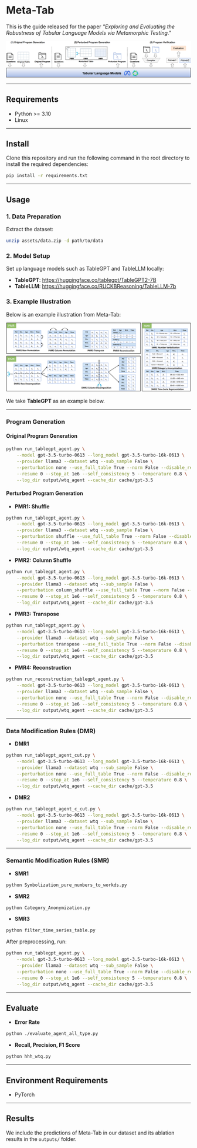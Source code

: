 # Meta-Tab

This is the guide released for the paper *"Exploring and Evaluating the Robustness of Tabular Language Models via Metamorphic Testing."*  

![Meta-Tab Illustration](METATAB1.png)

---

## Requirements

- Python >= 3.10  
- Linux  

---

## Install

Clone this repository and run the following command in the root directory to install the required dependencies:

```bash
pip install -r requirements.txt
```

---

## Usage

### 1. Data Preparation

Extract the dataset:

```bash
unzip assets/data.zip -d path/to/data
```

### 2. Model Setup

Set up language models such as TableGPT and TableLLM locally:

- **TableGPT**: https://huggingface.co/tablegpt/TableGPT2-7B  
- **TableLLM**: https://huggingface.co/RUCKBReasoning/TableLLM-7b  

### 3. Example Illustration

Below is an example illustration from Meta-Tab:  

![Meta-Tab Illustration](METATAB2.png)  

We take **TableGPT** as an example below.  

---

### Program Generation

#### Original Program Generation

```bash
python run_tablegpt_agent.py \
    --model gpt-3.5-turbo-0613 --long_model gpt-3.5-turbo-16k-0613 \
    --provider llama3 --dataset wtq --sub_sample False \
    --perturbation none --use_full_table True --norm False --disable_resort True --norm_cache True \
    --resume 0 --stop_at 1e6 --self_consistency 5 --temperature 0.8 \
    --log_dir output/wtq_agent --cache_dir cache/gpt-3.5
```

#### Perturbed Program Generation

- **PMR1: Shuffle**
```bash
python run_tablegpt_agent.py \
    --model gpt-3.5-turbo-0613 --long_model gpt-3.5-turbo-16k-0613 \
    --provider llama3 --dataset wtq --sub_sample False \
    --perturbation shuffle --use_full_table True --norm False --disable_resort True --norm_cache True \
    --resume 0 --stop_at 1e6 --self_consistency 5 --temperature 0.8 \
    --log_dir output/wtq_agent --cache_dir cache/gpt-3.5
```

- **PMR2: Column Shuffle**
```bash
python run_tablegpt_agent.py \
    --model gpt-3.5-turbo-0613 --long_model gpt-3.5-turbo-16k-0613 \
    --provider llama3 --dataset wtq --sub_sample False \
    --perturbation column_shuffle --use_full_table True --norm False --disable_resort True --norm_cache True \
    --resume 0 --stop_at 1e6 --self_consistency 5 --temperature 0.8 \
    --log_dir output/wtq_agent --cache_dir cache/gpt-3.5
```

- **PMR3: Transpose**
```bash
python run_tablegpt_agent.py \
    --model gpt-3.5-turbo-0613 --long_model gpt-3.5-turbo-16k-0613 \
    --provider llama3 --dataset wtq --sub_sample False \
    --perturbation transpose --use_full_table True --norm False --disable_resort True --norm_cache True \
    --resume 0 --stop_at 1e6 --self_consistency 5 --temperature 0.8 \
    --log_dir output/wtq_agent --cache_dir cache/gpt-3.5
```

- **PMR4: Reconstruction**
```bash
python run_reconstruction_tablegpt_agent.py \
    --model gpt-3.5-turbo-0613 --long_model gpt-3.5-turbo-16k-0613 \
    --provider llama3 --dataset wtq --sub_sample False \
    --perturbation none --use_full_table True --norm False --disable_resort True --norm_cache True \
    --resume 0 --stop_at 1e6 --self_consistency 5 --temperature 0.8 \
    --log_dir output/wtq_agent --cache_dir cache/gpt-3.5
```

---

### Data Modification Rules (DMR)

- **DMR1**
```bash
python run_tablegpt_agent_cut.py \
    --model gpt-3.5-turbo-0613 --long_model gpt-3.5-turbo-16k-0613 \
    --provider llama3 --dataset wtq --sub_sample False \
    --perturbation none --use_full_table True --norm False --disable_resort True --norm_cache True \
    --resume 0 --stop_at 1e6 --self_consistency 5 --temperature 0.8 \
    --log_dir output/wtq_agent --cache_dir cache/gpt-3.5
```

- **DMR2**
```bash
python run_tablegpt_agent_c_cut.py \
    --model gpt-3.5-turbo-0613 --long_model gpt-3.5-turbo-16k-0613 \
    --provider llama3 --dataset wtq --sub_sample False \
    --perturbation none --use_full_table True --norm False --disable_resort True --norm_cache True \
    --resume 0 --stop_at 1e6 --self_consistency 5 --temperature 0.8 \
    --log_dir output/wtq_agent --cache_dir cache/gpt-3.5
```

---

### Semantic Modification Rules (SMR)

- **SMR1**
```bash
python Symbolization_pure_numbers_to_workds.py
```

- **SMR2**
```bash
python Category_Anonymization.py
```

- **SMR3**
```bash
python filter_time_series_table.py
```

After preprocessing, run:

```bash
python run_tablegpt_agent.py \
    --model gpt-3.5-turbo-0613 --long_model gpt-3.5-turbo-16k-0613 \
    --provider llama3 --dataset wtq --sub_sample False \
    --perturbation none --use_full_table True --norm False --disable_resort True --norm_cache True \
    --resume 0 --stop_at 1e6 --self_consistency 5 --temperature 0.8 \
    --log_dir output/wtq_agent --cache_dir cache/gpt-3.5
```

---

## Evaluate

- **Error Rate**
```bash
python ./evaluate_agent_all_type.py
```

- **Recall, Precision, F1 Score**
```bash
python hhh_wtq.py
```

---

## Environment Requirements

- PyTorch  

---

## Results

We include the predictions of Meta-Tab in our dataset and its ablation results in the ```outputs/``` folder.  
